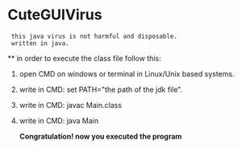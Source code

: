 # CuteGUIVirus
     this java virus is not harmful and disposable.
     written in java.
** in order to execute the class file follow this:
1. open CMD on windows or terminal in Linux/Unix based systems.
2. write in CMD: set PATH="the path of the jdk file".
3. write in CMD: javac Main.class
4. write in CMD: java Main
      
      
      **Congratulation! now you executed the program**
